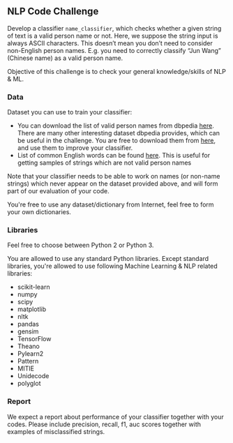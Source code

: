 ## NLP Code Challenge

Develop a classifier `name_classifier`, which checks whether a given string of text is
a valid person name or not. Here, we suppose the string input is always ASCII
characters. This doesn’t mean you don’t need to consider non-English person names.
E.g. you need to correctly classify “Jun Wang” (Chinese name) as a valid person name.

Objective of this challenge is to check your general knowledge/skills of NLP & ML.


### Data

Dataset you can use to train your classifier:

- You can download the list of valid person names from dbpedia [here](http://downloads.dbpedia.org/2015-04/core-i18n/en/persondata_en.nt.bz2). There are many other interesting dataset dbpedia provides, which can be useful in the challenge. You are free to download them from [here](http://wiki.dbpedia.org/Downloads2015-10#h10608-1), and use them to improve your classifier.
- List of common English words can be found [here](http://www.mieliestronk.com/wordlist.html). This is useful for getting samples of strings which are not valid person names

Note that your classifier needs to be able to work on names (or non-name strings)
which never appear on the dataset provided above, and will form part of our evaluation of your
code.

You're free to use any dataset/dictionary from Internet, feel free to form your own dictionaries.


### Libraries

Feel free to choose between Python 2 or Python 3.

You are allowed to use any standard Python libraries. Except standard libraries,
you're allowed to use following Machine Learning & NLP related libraries:

- scikit-learn
- numpy
- scipy
- matplotlib
- nltk
- pandas
- gensim
- TensorFlow
- Theano
- Pylearn2
- Pattern
- MITIE
- Unidecode
- polyglot


### Report

We expect a report about performance of your classifier together with your codes. Please include
precision, recall, f1, auc scores together with examples of misclassified strings.
